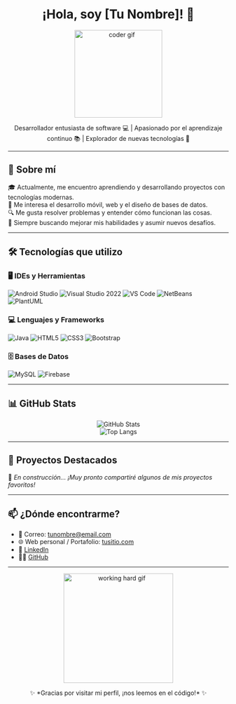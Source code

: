 <h1 align="center">¡Hola, soy [Tu Nombre]! 👋</h1>

<p align="center">
  <img src="https://media.giphy.com/media/qgQUggAC3Pfv687qPC/giphy.gif" width="200" alt="coder gif">
</p>

<p align="center">
  Desarrollador entusiasta de software 💻 | Apasionado por el aprendizaje continuo 📚 | Explorador de nuevas tecnologías 🚀
</p>

---

## 🚀 Sobre mí

🎓 Actualmente, me encuentro aprendiendo y desarrollando proyectos con tecnologías modernas.  
🧩 Me interesa el desarrollo móvil, web y el diseño de bases de datos.  
🔍 Me gusta resolver problemas y entender cómo funcionan las cosas.  
🎯 Siempre buscando mejorar mis habilidades y asumir nuevos desafíos.  

---

## 🛠️ Tecnologías que utilizo

### 🖥️ IDEs y Herramientas

![Android Studio](https://img.shields.io/badge/Android%20Studio-3DDC84?logo=android-studio&logoColor=white&style=for-the-badge)
![Visual Studio 2022](https://img.shields.io/badge/Visual%20Studio%202022-5C2D91?logo=visual-studio&logoColor=white&style=for-the-badge)
![VS Code](https://img.shields.io/badge/VS%20Code-007ACC?logo=visual-studio-code&logoColor=white&style=for-the-badge)
![NetBeans](https://img.shields.io/badge/NetBeans-1B6AC6?logo=apachenetbeanside&logoColor=white&style=for-the-badge)
![PlantUML](https://img.shields.io/badge/PlantUML-0e355d?style=for-the-badge&logo=uml&logoColor=white)

### 💻 Lenguajes y Frameworks

![Java](https://img.shields.io/badge/Java-ED8B00?logo=java&logoColor=white&style=for-the-badge)
![HTML5](https://img.shields.io/badge/HTML5-E34F26?logo=html5&logoColor=white&style=for-the-badge)
![CSS3](https://img.shields.io/badge/CSS3-1572B6?logo=css3&logoColor=white&style=for-the-badge)
![Bootstrap](https://img.shields.io/badge/Bootstrap-7952B3?logo=bootstrap&logoColor=white&style=for-the-badge)

### 🗄️ Bases de Datos

![MySQL](https://img.shields.io/badge/MySQL-4479A1?logo=mysql&logoColor=white&style=for-the-badge)
![Firebase](https://img.shields.io/badge/Firebase-FFCA28?logo=firebase&logoColor=white&style=for-the-badge)

---

## 📊 GitHub Stats

<p align="center">
  <img src="https://github-readme-stats.vercel.app/api?username=TuUsuarioGitHub&show_icons=true&theme=radical" alt="GitHub Stats"/>
  <br>
  <img src="https://github-readme-stats.vercel.app/api/top-langs/?username=TuUsuarioGitHub&layout=compact&theme=radical" alt="Top Langs"/>
</p>

---

## 🌟 Proyectos Destacados

🚧 *En construcción... ¡Muy pronto compartiré algunos de mis proyectos favoritos!*  

---

## 📫 ¿Dónde encontrarme?

- 💌 Correo: tunombre@email.com  
- 🌐 Web personal / Portafolio: [tusitio.com](https://tusitio.com)  
- 💼 [LinkedIn](https://linkedin.com/in/tuusuario)  
- 🧑‍💻 [GitHub](https://github.com/TuUsuarioGitHub)

---

<p align="center">
  <img src="https://media.giphy.com/media/ZVik7pBtu9dNS/giphy.gif" width="250" alt="working hard gif">
</p>

<p align="center">
  ✨ *Gracias por visitar mi perfil, ¡nos leemos en el código!* ✨
</p>

